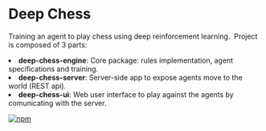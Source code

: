 <h1>Deep Chess</h1>

<p>
Training an agent to play chess using deep reinforcement learning.&nbsp;
Project is composed of 3 parts:
</p>

<li><b>deep-chess-engine</b>: Core package: rules implementation, agent specifications and training.</li>
<li><b>deep-chess-server</b>: Server-side app to expose agents move to the world (REST api).</li>
<li><b>deep-chess-ui</b>: Web user interface to play against the agents by comunicating with the server.</li>

[![npm](https://img.shields.io/npm/v/@rfalaize/deep-chess-engine.svg)](https://github.com/rfalaize/deep-chess)
